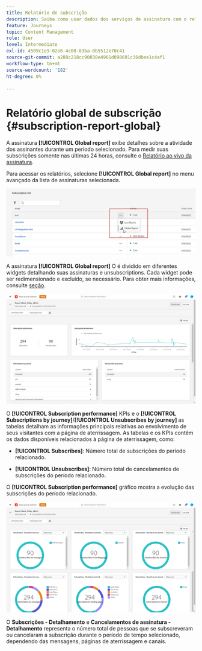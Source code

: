 ```yaml
---
title: Relatório de subscrição
description: Saiba como usar dados dos serviços de assinatura com o relatório global Subscrição
feature: Journeys
topic: Content Management
role: User
level: Intermediate
exl-id: 4509c1e9-02e6-4c00-83ba-0b5512e70c41
source-git-commit: a288c218cc90838e4961d098691c36dbee1c4af1
workflow-type: tm+mt
source-wordcount: '182'
ht-degree: 0%

---
```


# Relatório global de subscrição {#subscription-report-global}

A assinatura **[!UICONTROL Global report]** exibe detalhes sobre a atividade dos assinantes durante um período selecionado. Para medir suas subscrições somente nas últimas 24 horas, consulte o [Relatório ao vivo da assinatura](subscription-report-live.md).

Para acessar os relatórios, selecione **[!UICONTROL Global report]** no menu avançado da lista de assinaturas selecionada.

![](assets/subscription_report_7.png)

A assinatura **[!UICONTROL Global report]** O é dividido em diferentes widgets detalhando suas assinaturas e unsubscriptions. Cada widget pode ser redimensionado e excluído, se necessário. Para obter mais informações, consulte [seção](global-report.md).

![](assets/subscription_report_1.png)

O **[!UICONTROL Subscription performance]** KPIs e o **[!UICONTROL Subscriptions by journey]**/**[!UICONTROL Unsubscribes by journey]** as tabelas detalham as informações principais relativas ao envolvimento de seus visitantes com a página de aterrissagem. As tabelas e os KPIs contêm os dados disponíveis relacionados à página de aterrissagem, como:

* **[!UICONTROL Subscribes]**: Número total de subscrições do período relacionado.

* **[!UICONTROL Unsubscribes]**: Número total de cancelamentos de subscrições do período relacionado.

O **[!UICONTROL Subscription performance]** gráfico mostra a evolução das subscrições do período relacionado.

![](assets/subscription_report_2.png)

O **Subscrições - Detalhamento** e **Cancelamentos de assinatura - Detalhamento** representa o número total de pessoas que se subscreveram ou cancelaram a subscrição durante o período de tempo selecionado, dependendo das mensagens, páginas de aterrissagem e canais.
